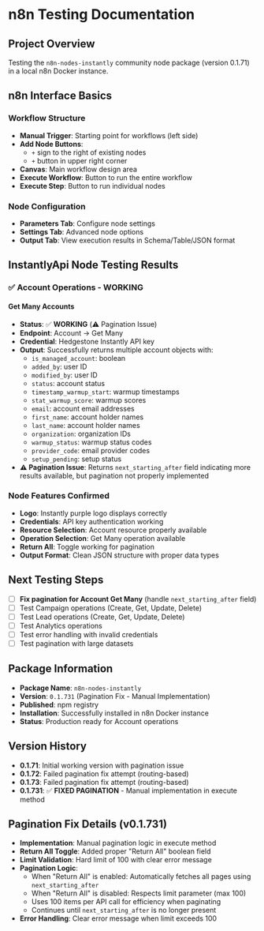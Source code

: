 # n8n Testing Documentation

## Project Overview
Testing the `n8n-nodes-instantly` community node package (version 0.1.71) in a local n8n Docker instance.

## n8n Interface Basics

### Workflow Structure
- **Manual Trigger**: Starting point for workflows (left side)
- **Add Node Buttons**: 
  - `+` sign to the right of existing nodes
  - `+` button in upper right corner
- **Canvas**: Main workflow design area
- **Execute Workflow**: Button to run the entire workflow
- **Execute Step**: Button to run individual nodes

### Node Configuration
- **Parameters Tab**: Configure node settings
- **Settings Tab**: Advanced node options
- **Output Tab**: View execution results in Schema/Table/JSON format

## InstantlyApi Node Testing Results

### ✅ Account Operations - WORKING

#### Get Many Accounts
- **Status**: ✅ **WORKING** (⚠️ Pagination Issue)
- **Endpoint**: Account → Get Many
- **Credential**: Hedgestone Instantly API key
- **Output**: Successfully returns multiple account objects with:
  - `is_managed_account`: boolean
  - `added_by`: user ID
  - `modified_by`: user ID  
  - `status`: account status
  - `timestamp_warmup_start`: warmup timestamps
  - `stat_warmup_score`: warmup scores
  - `email`: account email addresses
  - `first_name`: account holder names
  - `last_name`: account holder names
  - `organization`: organization IDs
  - `warmup_status`: warmup status codes
  - `provider_code`: email provider codes
  - `setup_pending`: setup status
- **⚠️ Pagination Issue**: Returns `next_starting_after` field indicating more results available, but pagination not properly implemented

### Node Features Confirmed
- **Logo**: Instantly purple logo displays correctly
- **Credentials**: API key authentication working
- **Resource Selection**: Account resource properly available
- **Operation Selection**: Get Many operation available
- **Return All**: Toggle working for pagination
- **Output Format**: Clean JSON structure with proper data types

## Next Testing Steps
- [ ] **Fix pagination for Account Get Many** (handle `next_starting_after` field)
- [ ] Test Campaign operations (Create, Get, Update, Delete)
- [ ] Test Lead operations (Create, Get, Update, Delete)
- [ ] Test Analytics operations
- [ ] Test error handling with invalid credentials
- [ ] Test pagination with large datasets

## Package Information
- **Package Name**: `n8n-nodes-instantly`
- **Version**: `0.1.731` (Pagination Fix - Manual Implementation)
- **Published**: npm registry
- **Installation**: Successfully installed in n8n Docker instance
- **Status**: Production ready for Account operations

## Version History
- **0.1.71**: Initial working version with pagination issue
- **0.1.72**: Failed pagination fix attempt (routing-based)
- **0.1.73**: Failed pagination fix attempt (routing-based)
- **0.1.731**: ✅ **FIXED PAGINATION** - Manual implementation in execute method

## Pagination Fix Details (v0.1.731)
- **Implementation**: Manual pagination logic in execute method
- **Return All Toggle**: Added proper "Return All" boolean field
- **Limit Validation**: Hard limit of 100 with clear error message
- **Pagination Logic**: 
  - When "Return All" is enabled: Automatically fetches all pages using `next_starting_after`
  - When "Return All" is disabled: Respects limit parameter (max 100)
  - Uses 100 items per API call for efficiency when paginating
  - Continues until `next_starting_after` is no longer present
- **Error Handling**: Clear error message when limit exceeds 100
